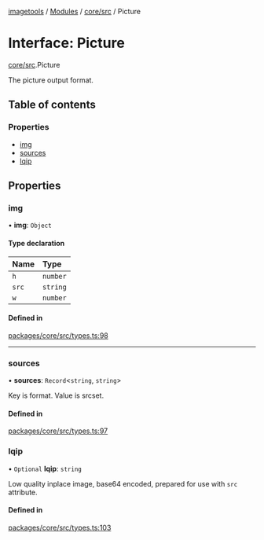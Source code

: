[imagetools](../README.md) / [Modules](../modules.md) / [core/src](../modules/core_src.md) / Picture

# Interface: Picture

[core/src](../modules/core_src.md).Picture

The picture output format.

## Table of contents

### Properties

- [img](core_src.Picture.md#img)
- [sources](core_src.Picture.md#sources)
- [lqip](core_src.Picture.md#lqip)

## Properties

### img

• **img**: `Object`

#### Type declaration

| Name | Type |
| :------ | :------ |
| `h` | `number` |
| `src` | `string` |
| `w` | `number` |

#### Defined in

[packages/core/src/types.ts:98](https://github.com/JonasKruckenberg/imagetools/blob/4ebc88f/packages/core/src/types.ts#L98)

___

### sources

• **sources**: `Record`<`string`, `string`\>

Key is format. Value is srcset.

#### Defined in

[packages/core/src/types.ts:97](https://github.com/JonasKruckenberg/imagetools/blob/4ebc88f/packages/core/src/types.ts#L97)

### lqip

• `Optional` **lqip**: `string`

Low quality inplace image, base64 encoded, prepared for use with `src` attribute.

#### Defined in

[packages/core/src/types.ts:103](https://github.com/JonasKruckenberg/imagetools/blob/4ebc88f/packages/core/src/types.ts#L103)
